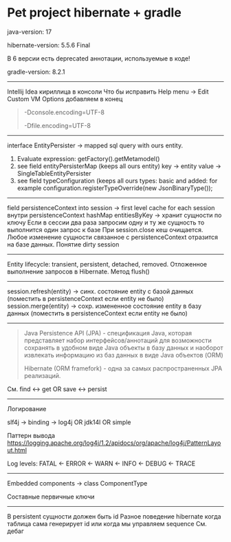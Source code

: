 # Pet project hibernate + gradle

java-version: 17

hibernate-version: 5.5.6 Final

В 6 версии есть deprecated аннотации, используемые в коде!

gradle-version: 8.2.1  

-----------------------------------

Intellij Idea кириллица в консоли Что бы исправить Help menu -> Edit Custom VM Options добавляем в конец

> -Dconsole.encoding=UTF-8
>
> -Dfile.encoding=UTF-8

-----------------------------------

interface EntityPersister -> mapped sql query with ours entity.

1. Evaluate expression: getFactory().getMetamodel()
2. see field entityPersisterMap (keeps all ours entity) key -> entity value -> SingleTableEntityPersister
3. see field typeConfiguration (keeps all ours types: basic and added: 
for example configuration.registerTypeOverride(new JsonBinaryType());

----------------------------------------
field persistenceContext into session -> first level cache for each session
    внутри persistenceContext hashMap entitiesByKey -> хранит сущности по ключу 
Если в сессии два раза запросим одну и ту же сущность то выполнится один запрос к базе
При session.close кеш очищается.
Любое изменение сущности связанное с persistenceContext отразится на базе данных.
Понятие dirty session

---------------------------------------------

Entity lifecycle: transient, persistent, detached, removed.
Отложенное выполнение запросов в Hibernate. Метод flush()

-----------------------------------------------

session.refresh(entity) -> синх. состояние entity с базой данных (поместить в persistenceContext если entity не было)
session.merge(entity) -> сохр. измененное состояние entity в базу данных (поместить в persistenceContext если entity не было)

------------------------------------------------


> Java Persistence API (JPA) - спецификация Java, которая представляет набор интерфейсов/аннотаций
> для возможности сохранять в удобном виде Java объекты в базу данных и наоборот извлекать информацию
> из баз данных в виде Java объектов (ORM)
>
> Hibernate (ORM framefork) - одна за самых распространенных JPA реализаций.

См. find <-> get  OR save <-> persist

---
Логирование

slf4j -> binding -> log4j OR jdk14l OR simple

Паттерн вывода
https://logging.apache.org/log4j/1.2/apidocs/org/apache/log4j/PatternLayout.html

Log levels:
FATAL <- ERROR <- WARN <- INFO <- DEBUG <- TRACE

---

Embedded components -> class ComponentType

Составные первичные ключи

---

В persistent сущности должен быть id
Разное поведение hibernate когда таблица сама генерирует id или когда мы управляем sequence
См. дебаг